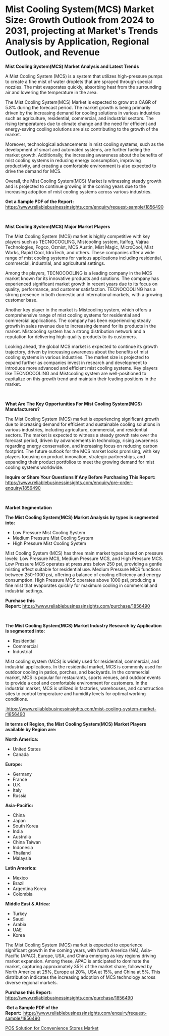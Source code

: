 <p><h1>Mist Cooling System(MCS) Market Size: Growth Outlook from 2024 to 2031, projecting at Market's Trends Analysis by Application, Regional Outlook, and Revenue</h1></p><p><strong>Mist Cooling System(MCS) Market Analysis and Latest Trends</strong></p>
<p><p>A Mist Cooling System (MCS) is a system that utilizes high-pressure pumps to create a fine mist of water droplets that are sprayed through special nozzles. The mist evaporates quickly, absorbing heat from the surrounding air and lowering the temperature in the area.</p><p>The Mist Cooling System(MCS) Market is expected to grow at a CAGR of 5.8% during the forecast period. The market growth is being primarily driven by the increasing demand for cooling solutions in various industries such as agriculture, residential, commercial, and industrial sectors. The rising temperatures due to climate change and the need for efficient and energy-saving cooling solutions are also contributing to the growth of the market.</p><p>Moreover, technological advancements in mist cooling systems, such as the development of smart and automated systems, are further fueling the market growth. Additionally, the increasing awareness about the benefits of mist cooling systems in reducing energy consumption, improving productivity, and creating a comfortable environment is also expected to drive the demand for MCS.</p><p>Overall, the Mist Cooling System(MCS) Market is witnessing steady growth and is projected to continue growing in the coming years due to the increasing adoption of mist cooling systems across various industries.</p></p>
<p><strong>Get a Sample PDF of the Report:&nbsp;</strong> <a href="https://www.reliablebusinessinsights.com/enquiry/request-sample/1856490">https://www.reliablebusinessinsights.com/enquiry/request-sample/1856490</a></p>
<p>&nbsp;</p>
<p><strong>Mist Cooling System(MCS) Major Market Players</strong></p>
<p><p>The Mist Cooling System (MCS) market is highly competitive with key players such as TECNOCOOLING, Mistcooling system, Italfog, Vajraa Technologies, Fogco, Ozmist, MCS Austin, Mist Magic, MicroCool, Mist Works, Rapid Cool, IdroTech, and others. These companies offer a wide range of mist cooling systems for various applications including residential, commercial, industrial, and agricultural settings.</p><p>Among the players, TECNOCOOLING is a leading company in the MCS market known for its innovative products and solutions. The company has experienced significant market growth in recent years due to its focus on quality, performance, and customer satisfaction. TECNOCOOLING has a strong presence in both domestic and international markets, with a growing customer base.</p><p>Another key player in the market is Mistcooling system, which offers a comprehensive range of mist cooling systems for residential and commercial applications. The company has been experiencing steady growth in sales revenue due to increasing demand for its products in the market. Mistcooling system has a strong distribution network and a reputation for delivering high-quality products to its customers.</p><p>Looking ahead, the global MCS market is expected to continue its growth trajectory, driven by increasing awareness about the benefits of mist cooling systems in various industries. The market size is projected to expand further as companies invest in research and development to introduce more advanced and efficient mist cooling systems. Key players like TECNOCOOLING and Mistcooling system are well-positioned to capitalize on this growth trend and maintain their leading positions in the market.</p></p>
<p>&nbsp;</p>
<p><strong>What Are The Key Opportunities For Mist Cooling System(MCS) Manufacturers?</strong></p>
<p><p>The Mist Cooling System (MCS) market is experiencing significant growth due to increasing demand for efficient and sustainable cooling solutions in various industries, including agriculture, commercial, and residential sectors. The market is expected to witness a steady growth rate over the forecast period, driven by advancements in technology, rising awareness regarding energy conservation, and increasing focus on reducing carbon footprint. The future outlook for the MCS market looks promising, with key players focusing on product innovation, strategic partnerships, and expanding their product portfolios to meet the growing demand for mist cooling systems worldwide.</p></p>
<p><strong>Inquire or Share Your Questions If Any Before Purchasing This Report:</strong> <a href="https://www.reliablebusinessinsights.com/enquiry/pre-order-enquiry/1856490">https://www.reliablebusinessinsights.com/enquiry/pre-order-enquiry/1856490</a></p>
<p>&nbsp;</p>
<p><strong>Market Segmentation</strong></p>
<p><strong>The Mist Cooling System(MCS) Market Analysis by types is segmented into:</strong></p>
<p><ul><li>Low Pressure Mist Cooling System</li><li>Medium Pressure Mist Cooling System</li><li>High Pressure Mist Cooling System</li></ul></p>
<p><p>Mist Cooling System (MCS) has three main market types based on pressure levels: Low Pressure MCS, Medium Pressure MCS, and High Pressure MCS. Low Pressure MCS operates at pressures below 250 psi, providing a gentle misting effect suitable for residential use. Medium Pressure MCS functions between 250-1000 psi, offering a balance of cooling efficiency and energy consumption. High Pressure MCS operates above 1000 psi, producing a fine mist that evaporates quickly for maximum cooling in commercial and industrial settings.</p></p>
<p><strong>Purchase this Report:&nbsp;</strong><a href="https://www.reliablebusinessinsights.com/purchase/1856490">https://www.reliablebusinessinsights.com/purchase/1856490</a></p>
<p>&nbsp;</p>
<p><strong>The Mist Cooling System(MCS) Market Industry Research by Application is segmented into:</strong></p>
<p><ul><li>Residential</li><li>Commercial</li><li>Industrial</li></ul></p>
<p><p>Mist cooling system (MCS) is widely used for residential, commercial, and industrial applications. In the residential market, MCS is commonly used for outdoor cooling in patios, porches, and backyards. In the commercial market, MCS is popular for restaurants, sports venues, and outdoor events to provide a cool and comfortable environment for customers. In the industrial market, MCS is utilized in factories, warehouses, and construction sites to control temperature and humidity levels for optimal working conditions.</p></p>
<p><a href="https://www.reliablebusinessinsights.com/mist-cooling-system-market-r1856490">&nbsp;https://www.reliablebusinessinsights.com/mist-cooling-system-market-r1856490</a></p>
<p><strong>In terms of Region, the Mist Cooling System(MCS) Market Players available by Region are:</strong></p>
<p>
    <p> <strong> North America: </strong>
        <ul>
            <li>United States</li>
            <li>Canada</li>
        </ul>
        </p> 
    <p> <strong> Europe: </strong>
        <ul>
            <li>Germany</li>
            <li>France</li>
            <li>U.K.</li>
            <li>Italy</li>
            <li>Russia</li>
        </ul>
        </p> 
    <p> <strong> Asia-Pacific: </strong>
        <ul>
            <li>China</li>
            <li>Japan</li>
            <li>South Korea</li>
            <li>India</li>
            <li>Australia</li>
            <li>China Taiwan</li>
            <li>Indonesia</li>
            <li>Thailand</li>
            <li>Malaysia</li>
        </ul>
        </p> 
    <p> <strong> Latin America: </strong>
        <ul>
            <li>Mexico</li>
            <li>Brazil</li>
            <li>Argentina Korea</li>
            <li>Colombia</li>
        </ul>
        </p> 
    <p> <strong> Middle East & Africa: </strong>
        <ul>
            <li>Turkey</li>
            <li>Saudi</li>
            <li>Arabia</li>
            <li>UAE</li>
            <li>Korea</li>
        </ul>
    </p>
    </p>
<p><p>The Mist Cooling System (MCS) market is expected to experience significant growth in the coming years, with North America (NA), Asia-Pacific (APAC), Europe, USA, and China emerging as key regions driving market expansion. Among these, APAC is anticipated to dominate the market, capturing approximately 35% of the market share, followed by North America at 25%, Europe at 20%, USA at 15%, and China at 5%. This distribution indicates the increasing adoption of MCS technology across diverse regional markets.</p></p>
<p><strong>Purchase this Report: </strong><a href="https://www.reliablebusinessinsights.com/purchase/1856490">https://www.reliablebusinessinsights.com/purchase/1856490</a></p>
<p>&nbsp;<strong>Get a Sample PDF of the Report:&nbsp;&nbsp;</strong><a href="https://www.reliablebusinessinsights.com/enquiry/request-sample/1856490">https://www.reliablebusinessinsights.com/enquiry/request-sample/1856490</a></p>
<p><strong></strong></p>
<p><p><a href="https://view.publitas.com/reportprime-1/global-pos-solution-for-convenience-stores-market-is-projected-to-grow-at-a-cagr-of-11-3-forcasted-for-period-from-2024-to-2031/">POS Solution for Convenience Stores Market</a></p></p>